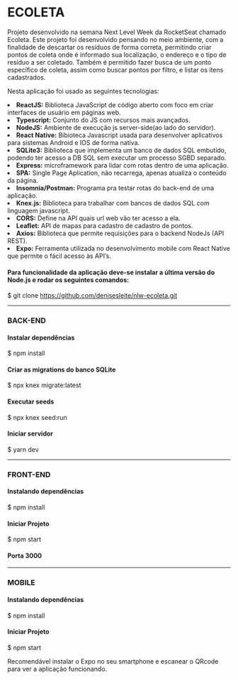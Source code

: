 # ECOLETA

Projeto desenvolvido na semana Next Level Week da RocketSeat chamado Ecoleta. Este projeto foi desenvolvido pensando no meio ambiente, com a finalidade de descartar os resíduos de forma correta, permitindo criar pontos de coleta onde é informado sua localização, o endereço e o tipo de resíduo a ser coletado. Também é permitido fazer busca de um ponto específico de coleta, assim como buscar pontos por filtro, e listar os ítens cadastrados. 

Nesta aplicação foi usado as seguintes tecnologias:

<li><b>ReactJS:</b> Biblioteca JavaScript de código aberto com foco em criar interfaces de usuário em páginas web.</li>
<li><b>Typescript:</b> Conjunto do JS com recursos mais avançados.</li>
<li><b>NodeJS:</b> Ambiente de execução js server-side(ao lado do servidor).</li>
<li><b>React Native:</b> Bibioteca Javascript usada para desenvolver aplicativos para sistemas Android e IOS de forma nativa.</li>
<li><b>SQLite3:</b> Biblioteca que implementa um banco de dados SQL embutido, podendo ter acesso a DB SQL sem executar um processo SGBD separado.</li>
<li><b>Express:</b> microframework para lidar com rotas dentro de uma aplicação.</li>
<li><b>SPA:</b> Single Page Aplication, não recarrega, apenas atualiza o conteúdo da página.</li>
<li><b>Insomnia/Postman:</b> Programa pra testar rotas do back-end de uma aplicação.</li>
<li><b>Knex.js:</b> Biblioteca para trabalhar com bancos de dados SQL com linguagem javascript.</li>
<li><b>CORS:</b> Define na API quais url web vão ter acesso a ela.</li>
<li><b>Leaflet:</b> API de mapas para cadastro de cadastro de pontos.</li>
<li><b>Axios:</b> Biblioteca que permite requisições para o backend NodeJs (API REST).</li>
<li><b>Expo:</b> Ferramenta utilizada no desenvolvimento mobile com React Native que permite o fácil acesso às API’s.</li>

#### Para funcionalidade da aplicação deve-se instalar a última versão do Node.js e rodar os seguintes comandos:

$ git clone https://github.com/denisesleite/nlw-ecoleta.git

-------------------------------

### BACK-END
#### Instalar dependências
$ npm install

#### Criar as migrations do banco SQLite
$ npx knex migrate:latest

#### Executar seeds
$ npx knex seed:run

#### Iniciar servidor 
$ yarn dev

-------------------------------

### FRONT-END

#### Instalando dependências
$ npm install

#### Iniciar Projeto
$ npm start

#### Porta 3000

------------------------------

### MOBILE

#### Instalando dependências
$ npm install

#### Iniciar Projeto
$ npm start

Recomendável instalar o Expo no seu smartphone e escanear o QRcode para ver a aplicação funcionando.

